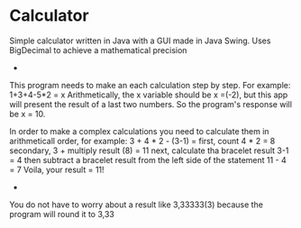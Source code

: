 # Calculator
Simple calculator written in Java with a GUI made in Java Swing. Uses BigDecimal to achieve a mathematical precision 

+
This program needs to make an each calculation step by step. For example:
1+3+4-5*2 = x 
Arithmetically, the x variable should be x =(-2), but this app will present the result of a last two numbers.
So the program's response will be x = 10.   

In order to make a complex calculations you need to calculate them in arithmeticall order, for example: 3 + 4 * 2 - (3-1) = first, count 4 * 2 = 8 secondary, 3 + multiply result (8) = 11 next, calculate tha bracelet result 3-1 = 4 then subtract a bracelet result from the left side of the statement
 11 - 4 = 7
 Voila, your result = 11!

+
You do not have to worry about a result like 3,33333(3) because the program will round it  to 3,33
